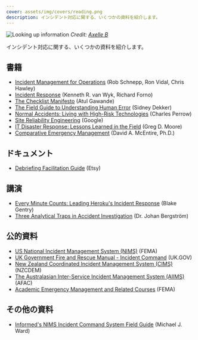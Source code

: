 ```yaml
---
cover: assets/img/covers/reading.png
description: インシデント対応に関する、いくつかの資料を紹介します。
---
```

![Looking up information](../assets/img/headers/resources.jpg)
*Credit: [Axelle B](http://www.publicdomainpictures.net/view-image.php?image=151506&picture=young-woman-my-computer)*

インシデント対応に関する、いくつかの資料を紹介します。

## 書籍

* [Incident Management for Operations](http://shop.oreilly.com/product/0636920036159.do) (Rob Schnepp, Ron Vidal, Chris Hawley)
* [Incident Response](http://shop.oreilly.com/product/9780596001308.do) (Kenneth R. van Wyk, Richard Forno)
* [The Checklist Manifesto](http://atulgawande.com/book/the-checklist-manifesto/) (Atul Gawande)
* [The Field Guide to Understanding Human Error](https://www.amazon.com/Field-Guide-Understanding-Human-Error/dp/0754648265) (Sidney Dekker)
* [Normal Accidents: Living with High-Risk Technologies](https://www.amazon.com/Normal-Accidents-Living-High-Risk-Technologies/dp/0691004129) (Charles Perrow)
* [Site Reliability Engineering](https://landing.google.com/sre/book.html) (Google)
* [IT Disaster Response: Lessons Learned in the Field](https://www.amazon.com/Disaster-Response-Lessons-Learned-Field/dp/1484221834) (Greg D. Moore)
* [Comparative Emergency Management](https://training.fema.gov/hiedu/aemrc/booksdownload/compemmgmtbookproject/) (David A. McEntire, Ph.D.)

## ドキュメント

* [Debriefing Facilitation Guide](http://extfiles.etsy.com/DebriefingFacilitationGuide.pdf) (Etsy)

## 講演

* [Every Minute Counts: Leading Heroku's Incident Response](https://www.heavybit.com/library/video/every-minute-counts-coordinating-herokus-incident-response/) (Blake Gentry)
* [Three Analytical Traps in Accident Investigation](https://www.youtube.com/watch?v=TqaFT-0cY7U) (Dr. Johan Bergström)

## 公的資料

* [US National Incident Management System (NIMS)](https://www.fema.gov/national-incident-management-system) (FEMA)
* [UK Government Fire and Rescue Manual - Incident Command](https://assets.publishing.service.gov.uk/government/uploads/system/uploads/attachment_data/file/7643/incidentcommand.pdf) (UK.GOV)
* [New Zealand Coordinated Incident Management System (CIMS)](https://www.civildefence.govt.nz/resources/new-zealand-coordinated-incident-management-system-cims-2nd-edition/) (NZCDEM)
* [The Australasian Inter-Service Incident Management System (AIIMS)](https://training.fema.gov/hiedu/docs/cem/comparative%20em%20-%20session%2021%20-%20handout%2021-1%20aiims%20manual.pdf) (AFAC)
* [Academic Emergency Management and Related Courses](https://training.fema.gov/hiedu/aemrc/) (FEMA)

## その他の資料

* [Informed's NIMS Incident Command System Field Guide](https://www.amazon.com/gp/product/1284038408) (Michael J. Ward)
